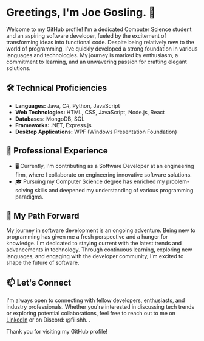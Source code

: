 # Greetings, I'm Joe Gosling. 👋

Welcome to my GitHub profile! I'm a dedicated Computer Science student and an aspiring software developer, fueled by the excitement of transforming ideas into functional code. Despite being relatively new to the world of programming, I've quickly developed a strong foundation in various languages and technologies. My journey is marked by enthusiasm, a commitment to learning, and an unwavering passion for crafting elegant solutions.

## 🛠️ Technical Proficiencies

- **Languages:** Java, C#, Python, JavaScript
- **Web Technologies:** HTML, CSS, JavaScript, Node.js, React
- **Databases:** MongoDB, SQL
- **Frameworks:** .NET, Express.js
- **Desktop Applications:** WPF (Windows Presentation Foundation)

## 💼 Professional Experience

- 🖥️ Currently, I'm contributing as a Software Developer at an engineering firm, where I collaborate on engineering innovative software solutions.
- 🎓 Pursuing my Computer Science degree has enriched my problem-solving skills and deepened my understanding of various programming paradigms.

## 🚀 My Path Forward

My journey in software development is an ongoing adventure. Being new to programming has given me a fresh perspective and a hunger for knowledge. I'm dedicated to staying current with the latest trends and advancements in technology. Through continuous learning, exploring new languages, and engaging with the developer community, I'm excited to shape the future of software.

## 📫 Let's Connect

I'm always open to connecting with fellow developers, enthusiasts, and industry professionals. Whether you're interested in discussing tech trends or exploring potential collaborations, feel free to reach out to me on [LinkedIn](https://www.linkedin.com/in/joseph-gosling/) or on Discord: @fiiishh.
.

Thank you for visiting my GitHub profile!

<!--
  Driven by curiosity, fueled by code. On a mission to turn ideas into reality, one project at a time.
-->
